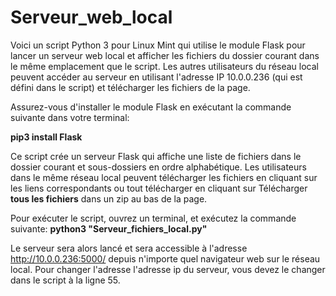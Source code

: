 # Serveur_web_local

Voici un script Python 3 pour Linux Mint qui utilise le module Flask pour lancer un serveur web local et afficher les 
fichiers du dossier courant dans le même emplacement que le script. Les autres utilisateurs du réseau local peuvent accéder 
au serveur en utilisant l'adresse IP 10.0.0.236 (qui est défini dans le script) et télécharger les fichiers de la page.

Assurez-vous d'installer le module Flask en exécutant la commande suivante dans votre terminal:

**pip3 install Flask**

Ce script crée un serveur Flask qui affiche une liste de fichiers dans le dossier courant et sous-dossiers en ordre alphabétique. 
Les utilisateurs dans le même réseau local peuvent télécharger les fichiers en cliquant sur les liens correspondants ou tout télécharger en cliquant 
sur Télécharger **tous les fichiers** dans un zip au bas de la page.

Pour exécuter le script, ouvrez un terminal, et exécutez la commande suivante:
**python3 "Serveur_fichiers_local.py"**

Le serveur sera alors lancé et sera accessible à l'adresse http://10.0.0.236:5000/ depuis n'importe quel navigateur web sur le réseau local.
Pour changer l'adresse l'adresse ip du serveur, vous devez le changer dans le script à la ligne 55.
